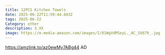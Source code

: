 ```yaml
---
title: 12PCS Kitchen Towels
date: 2025-06-22T11:59:44.843Z
tags: 2025-06-22
Category: other
description: 3.XX
image: https://m.media-amazon.com/images/I/81WgVdMSeyL._AC_SX679_.jpg
---
```

https://amzlink.to/az0ewMy7ABg44     AD